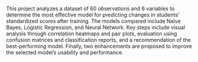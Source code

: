 This project analyzes a dataset of 60 observations and 6 variables to determine the most effective model for predicting changes in students’ standardized scores after training. The models compared include Naïve Bayes, Logistic Regression, and Neural Network. Key steps include visual analysis through correlation heatmaps and pair plots, evaluation using confusion matrices and classification reports, and a recommendation of the best-performing model. Finally, two enhancements are proposed to improve the selected model’s usability and performance.

